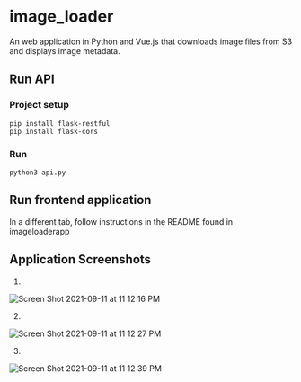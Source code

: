 # image_loader
An web application in Python and Vue.js that downloads image files from S3 and displays image metadata.

## Run API
### Project setup
```
pip install flask-restful
pip install flask-cors
```

### Run 
```
python3 api.py
```

## Run frontend application
In a different tab, follow instructions in the README found in imageloaderapp

## Application Screenshots
1.

![Screen Shot 2021-09-11 at 11 12 16 PM](https://user-images.githubusercontent.com/394007/132974268-298e34cc-74ce-40f5-b5de-0a9e823dbbd9.png)

2.

![Screen Shot 2021-09-11 at 11 12 27 PM](https://user-images.githubusercontent.com/394007/132974270-8c64313a-ec1d-4d44-a99e-b5264d2907c7.png)

3.

![Screen Shot 2021-09-11 at 11 12 39 PM](https://user-images.githubusercontent.com/394007/132974275-2e269b8c-0ebe-4502-9e17-724fbb31911f.png)
